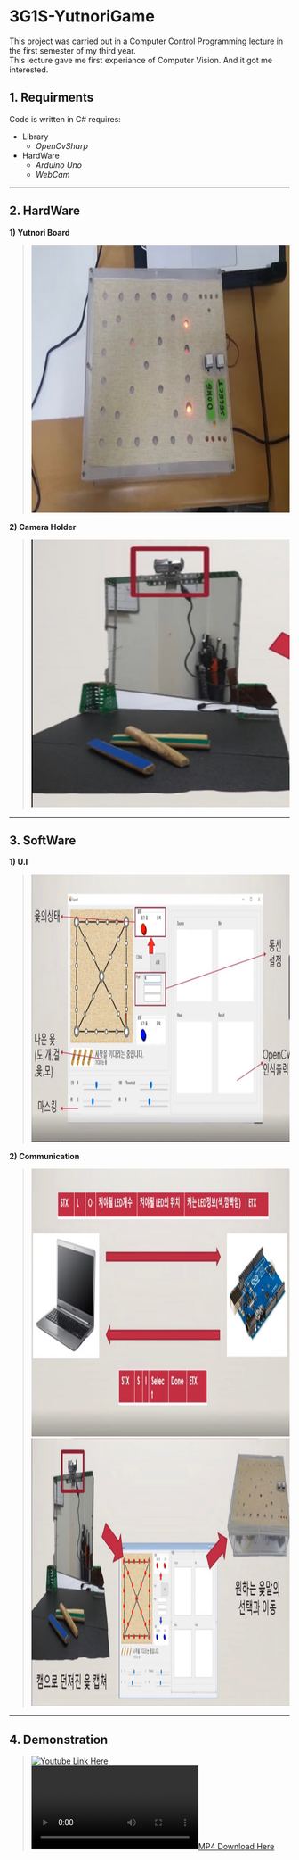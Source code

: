 # 3G1S-YutnoriGame
This project was carried out in a Computer Control Programming lecture in the first semester of my third year. <br/>
This lecture gave me first experiance of Computer Vision. And it got me interested.

## 1. Requirments
Code is written in C# requires:
* Library
    * _OpenCvSharp_
* HardWare
    * _Arduino Uno_
    * _WebCam_

----------

## 2. HardWare
**1) Yutnori Board** <br/>
> <img src="./README/img/2.jpg" width="640" height="480">
**2) Camera Holder** <br/>
> <img src="./README/img/1.jpg" width="640" height="480">

----------

## 3. SoftWare
**1) U.I** <br/>
> <img src="./README/img/3.jpg" width="640" height="480">
**2) Communication** <br/>
> <img src="./README/img/4.jpg" width="640" height="480">
> <img src="./README/img/5.jpg" width="640" height="480">

----------

## 4. Demonstration
> [![Youtube Link Here](https://www.youtube.com/watch?v=c5N093uKWCg)](https://www.youtube.com/watch?v=c5N093uKWCg) <br/>
> [![MP4 Download Here](/README/video/demo.mp4)](/README/video/demo.mp4)


